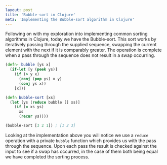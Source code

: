 ```yaml
---
layout: post
title: 'Bubble-sort in Clojure'
meta: 'Implementing the Bubble-sort algorithm in Clojure'
---
```


Following on with my exploration into implementing common sorting algorithms in Clojure, today we have the Bubble-sort.
This sort works by iteratively passing through the supplied sequence, swapping the current element with the next if it is comparably greater.
The operation is complete when a pass through the sequence does not result in a swap occurring.

<!--more-->

```clojure
(defn- bubble [ys x]
  (if-let [y (peek ys)]
    (if (> y x)
      (conj (pop ys) x y)
      (conj ys x))
    [x]))

(defn bubble-sort [xs]
  (let [ys (reduce bubble [] xs)]
    (if (= xs ys)
      xs
      (recur ys))))

(bubble-sort [3 2 1]) ; [1 2 3]
```

Looking at the implementation above you will notice we use a `reduce` operation with a private `bubble` function which provides us with the pass through the sequence.
Upon each pass the result is checked against the input to see if a swap has occurred, in the case of them both being equal we have completed the sorting process.
